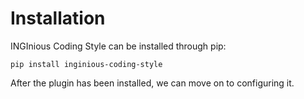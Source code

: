 # Installation

INGInious Coding Style can be installed through pip:

```console
pip install inginious-coding-style
```

After the plugin has been installed, we can move on to configuring it.
